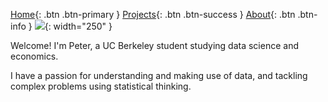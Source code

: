 [Home](README.md){: .btn .btn-primary } 
[Projects](projectPage.md){: .btn .btn-success } 
[About](about.md){: .btn .btn-info } ![](images/dss.gif){: width="250" }

Welcome! I'm Peter, a UC Berkeley student studying data science and economics.

I have a passion for understanding and making use of data, and tackling complex problems using statistical thinking.

<style>
.btn {
    display: inline-block;
    padding: 10px 20px;
    margin: 5px;
    border-radius: 5px;
    text-decoration: none;
    color: white;
    font-weight: bold;
}
.btn-primary { background-color: #007bff; }
.btn-success { background-color: #28a745; }
.btn-info { background-color: #17a2b8; }
</style>
